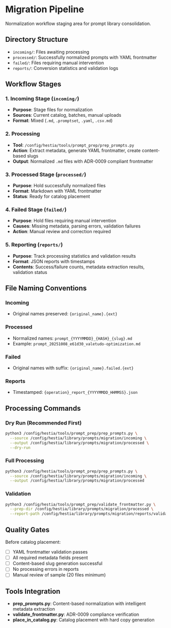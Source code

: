 # Migration Pipeline

Normalization workflow staging area for prompt library consolidation.

## Directory Structure

- `incoming/`: Files awaiting processing
- `processed/`: Successfully normalized prompts with YAML frontmatter
- `failed/`: Files requiring manual intervention
- `reports/`: Conversion statistics and validation logs

## Workflow Stages

### 1. Incoming Stage (`incoming/`)
- **Purpose**: Stage files for normalization
- **Sources**: Current catalog, batches, manual uploads
- **Format**: Mixed (`.md`, `.promptset`, `.yaml`, `.csv.md`)

### 2. Processing
- **Tool**: `/config/hestia/tools/prompt_prep/prep_prompts.py`
- **Action**: Extract metadata, generate YAML frontmatter, create content-based slugs
- **Output**: Normalized `.md` files with ADR-0009 compliant frontmatter

### 3. Processed Stage (`processed/`)
- **Purpose**: Hold successfully normalized files
- **Format**: Markdown with YAML frontmatter
- **Status**: Ready for catalog placement

### 4. Failed Stage (`failed/`)
- **Purpose**: Hold files requiring manual intervention
- **Causes**: Missing metadata, parsing errors, validation failures
- **Action**: Manual review and correction required

### 5. Reporting (`reports/`)
- **Purpose**: Track processing statistics and validation results
- **Format**: JSON reports with timestamps
- **Contents**: Success/failure counts, metadata extraction results, validation status

## File Naming Conventions

### Incoming
- Original names preserved: `{original_name}.{ext}`

### Processed  
- Normalized names: `prompt_{YYYYMMDD}_{HASH}_{slug}.md`
- Example: `prompt_20251008_e61d30_valetudo-optimization.md`

### Failed
- Original names with suffix: `{original_name}.failed.{ext}`

### Reports
- Timestamped: `{operation}_report_{YYYYMMDD_HHMMSS}.json`

## Processing Commands

### Dry Run (Recommended First)
```bash
python3 /config/hestia/tools/prompt_prep/prep_prompts.py \
  --source /config/hestia/library/prompts/migration/incoming \
  --output /config/hestia/library/prompts/migration/processed \
  --dry-run
```

### Full Processing
```bash
python3 /config/hestia/tools/prompt_prep/prep_prompts.py \
  --source /config/hestia/library/prompts/migration/incoming \
  --output /config/hestia/library/prompts/migration/processed
```

### Validation
```bash
python3 /config/hestia/tools/prompt_prep/validate_frontmatter.py \
  --prep-dir /config/hestia/library/prompts/migration/processed \
  --report-path /config/hestia/library/prompts/migration/reports/validation_report_$(date +%Y%m%d_%H%M%S).json
```

## Quality Gates

Before catalog placement:
- [ ] YAML frontmatter validation passes
- [ ] All required metadata fields present
- [ ] Content-based slug generation successful
- [ ] No processing errors in reports
- [ ] Manual review of sample (20 files minimum)

## Tools Integration

- **prep_prompts.py**: Content-based normalization with intelligent metadata extraction
- **validate_frontmatter.py**: ADR-0009 compliance verification
- **place_in_catalog.py**: Catalog placement with hard copy generation